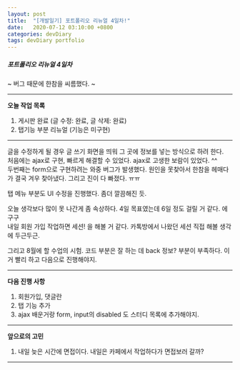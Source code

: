 ```yaml
---
layout: post
title:  "[개발일기] 포트폴리오 리뉴얼 4일차!"
date:   2020-07-12 03:10:00 +0800
categories: devDiary
tags: devDiary portfolio
---
```


##### 포트폴리오 리뉴얼 4일차  
~ 버그 때문에 한참을 씨름했다. ~  

---------------------------------------------------------------
**오늘 작업 목록**  
1. 게시판 완료 (글 수정: 완료, 글 삭제: 완료)  
2. 탭기능 부분 리뉴얼 (기능은 미구현)

---------------------------------------------------------------

글을 수정하게 될 경우 글 쓰기 화면을 띄워 그 곳에 정보를 넣는 방식으로 하려 한다.  
처음에는 ajax로 구현, 빠르게 해결할 수 있었다. ajax로 고생한 보람이 있었다. ^^  
두번째는 form으로 구현하려는 와중 버그가 발생했다. 원인을 못찾아서 한참을 헤매다가 결국 겨우 찾아냈다. 그리고 진이 다 빠졌다. ㅠㅠ  

탭 메뉴 부분도 UI 수정을 진행했다. 좀더 깔끔해진 듯.  

오늘 생각보다 많이 못 나간게 좀 속상하다.  4일 목표였는데 6일 정도 걸릴 거 같다. 에구구  
내일 회원 가입 작업하면 세션! 을 해볼 거 같다. 카톡방에서 나왔던 세션 직접 해볼 생각에 두근두근.  

그리고 8월에 할 수업의 시험. 코드 부분은 잘 하는 데 back 정보? 부분이 부족하다.
이거 빨리 하고 다음으로 진행해야지. 

-----------------------------------
**다음 진행 사항**  

1. 회원가입, 댓글란 
1. 탭 기능 추가  
1. ajax 배운거랑 form, input의 disabled 도 스터디 목록에 추가해야지.

------------------------------------
**앞으로의 고민**  

1. 내일 늦은 시간에 면접이다. 내일은 카페에서 작업하다가 면접보러 갈까? 

------------------------------------

